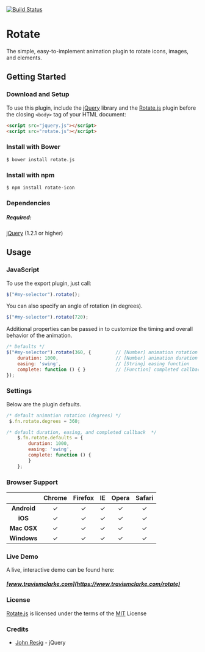 [![Build Status](https://travis-ci.org/clarketm/Rotate.svg?branch=master)](https://travis-ci.org/clarketm/Rotate)
# Rotate
The simple, easy-to-implement animation plugin to rotate icons, images, and elements.

## Getting Started

### Download and Setup

To use this plugin, include the [jQuery](https://jquery.com) library and the [Rotate.js](https://www.travismclarke/rotate) plugin before the closing `<body>` tag of your HTML document:

```html
<script src="jquery.js"></script>
<script src="rotate.js"></script>
```

### Install with Bower

```shell
$ bower install rotate.js
```

### Install with npm

```shell
$ npm install rotate-icon
```

### Dependencies

##### Required:

[jQuery](https://jquery.com) (1.2.1 or higher)


## Usage

### JavaScript

To use the export plugin, just call:

```js
$("#my-selector").rotate();
```

You can also specify an angle of rotation (in degrees).

```js
$("#my-selector").rotate(720);
```

Additional properties can be passed in to customize the timing and overall behavior of the animation.

```js
/* Defaults */
$("#my-selector").rotate(360, {         // [Number] animation rotation (degrees)
    duration: 1000,                     // [Number] animation duration
    easing: 'swing',                    // [String] easing function
    complete: function () { }           // [Function] completed callback
});
```

### Settings

Below are the plugin defaults.

```js
/* default animation rotation (degrees) */
 $.fn.rotate.degrees = 360;

/* default duration, easing, and completed callback  */
    $.fn.rotate.defaults = {
        duration: 1000,
        easing: 'swing',
        complete: function () {
        }
    };
```


### Browser Support

|             |  Chrome  | Firefox  |    IE    |   Opera  |  Safari  |
| :---------: | :------: | :------: | :------: | :-----:  | :------: |
| __Android__ | &#10003; | &#10003; | &#10003; | &#10003; | &#10003; |
| __iOS__     | &#10003; | &#10003; | &#10003; | &#10003; | &#10003; |
| **Mac OSX** | &#10003; | &#10003; | &#10003; | &#10003; | &#10003; |
| **Windows** | &#10003; | &#10003; | &#10003; | &#10003; | &#10003; |


### Live Demo 
A live, interactive demo can be found here:
##### [www.travismclarke.com](https://www.travismclarke.com/rotate)

### License
[Rotate.js](https://www.travismclarke.com) is licensed under the terms of the [MIT](http://opensource.org/licenses/mit-license.php) License

### Credits

* [John Resig](https://github.com/jeresig) - jQuery
